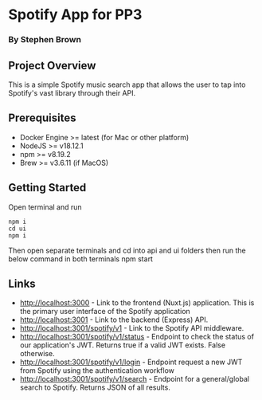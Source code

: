 # Spotify App for PP3
### By Stephen Brown

## Project Overview
This is a simple Spotify music search app that allows the user to tap into Spotify's vast library through their API.

## Prerequisites
- Docker Engine >= latest (for Mac or other platform)
- NodeJS >= v18.12.1
- npm >= v8.19.2
- Brew >= v3.6.11 (if MacOS)

## Getting Started
Open terminal and run
```
npm i
cd ui
npm i
```

Then open separate terminals and cd into api and ui folders then run the below command in both terminals
	npm start

## Links
- [http://localhost:3000](http://localhost:3000) - Link to the frontend (Nuxt.js) application. This is the primary user interface of the Spotify application
- [http://localhost:3001](http://localhost:3001) - Link to the backend (Express) API.
- [http://localhost:3001/spotify/v1](http://localhost:3001/spotify/v1) - Link to the Spotify API middleware. 
- [http://localhost:3001/spotify/v1/status](http://localhost:3001/spotify/v1/status) - Endpoint to check the status of our application's JWT. Returns true if a valid JWT exists. False otherwise.
- [http://localhost:3001/spotify/v1/login](http://localhost:3001/spotify/v1/login) - Endpoint request a new JWT from Spotify using the authentication workflow
- [http://localhost:3001/spotify/v1/search](http://localhost:3001/spotify/v1/search) - Endpoint for a general/global search to Spotify. Returns JSON of all results. 
